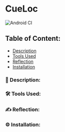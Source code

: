 # CueLoc
![Android CI](https://github.com/Kalaiz/CueLoc/workflows/Android%20CI/badge.svg)
## Table of Content:
- [Description](#-description)
- [Tools Used](#%EF%B8%8F-tools-used)
- [Reflection](#%EF%B8%8F-reflection)
- [Installation](#%EF%B8%8F-installation)

### 📜 Description:


<p align="center">

</p>

### 🛠️ Tools Used:


### ✍️ Reflection:


### ⚙️ Installation:

